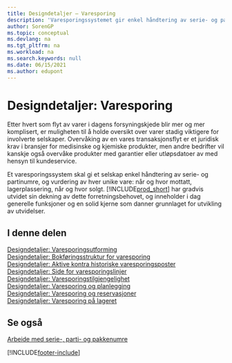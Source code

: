 ```yaml
---
title: Designdetaljer – Varesporing
description: 'Varesporingssystemet gir enkel håndtering av serie- og partinumre, som kan være nødvendig for å oppfylle juridiske krav eller bistå med garantihåndtering.'
author: SorenGP
ms.topic: conceptual
ms.devlang: na
ms.tgt_pltfrm: na
ms.workload: na
ms.search.keywords: null
ms.date: 06/15/2021
ms.author: edupont
---
```

# <a name="design-details-item-tracking"></a><a name="design-details-item-tracking"></a>Designdetaljer: Varesporing
Etter hvert som flyt av varer i dagens forsyningskjede blir mer og mer komplisert, er muligheten til å holde oversikt over varer stadig viktigere for involverte selskaper. Overvåking av en vares transaksjonsflyt er et juridisk krav i bransjer for medisinske og kjemiske produkter, men andre bedrifter vil kanskje også overvåke produkter med garantier eller utløpsdatoer av med hensyn til kundeservice.  

Et varesporingssystem skal gi et selskap enkel håndtering av serie- og partinumre, og vurdering av hver unike vare: når og hvor mottatt, lagerplassering, når og hvor solgt. [!INCLUDE[prod_short](includes/prod_short.md)] har gradvis utvidet sin dekning av dette forretningsbehovet, og inneholder i dag generelle funksjoner og en solid kjerne som danner grunnlaget for utvikling av utvidelser.  

## <a name="in-this-section"></a><a name="in-this-section"></a>I denne delen
[Designdetaljer: Varesporingsutforming](design-details-item-tracking-design.md)  
[Designdetaljer: Bokføringsstruktur for varesporing](design-details-item-tracking-posting-structure.md)  
[Designdetaljer: Aktive kontra historiske varesporingsposter](design-details-active-versus-historic-item-tracking-entries.md)  
[Designdetaljer: Side for varesporingslinjer](design-details-item-tracking-lines-window.md)  
[Designdetaljer: Varesporingstilgjengelighet](design-details-item-tracking-availability.md)  
[Designdetaljer: Varesporing og planlegging](design-details-item-tracking-and-planning.md)  
[Designdetaljer: Varesporing og reservasjoner](design-details-item-tracking-and-reservations.md)  
[Designdetaljer: Varesporing på lageret](design-details-item-tracking-in-the-warehouse.md)

## <a name="see-also"></a><a name="see-also"></a>Se også

[Arbeide med serie-, parti- og pakkenumre](inventory-how-work-item-tracking.md)  

[!INCLUDE[footer-include](includes/footer-banner.md)]
